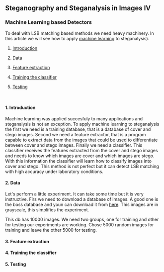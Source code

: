 ## Steganography and Steganalysis in Images IV

### Machine Learning based Detectors

To deal with LSB matching based methods we need heavy machinery. In this article we will see how to apply [machine learning](https://en.wikipedia.org/wiki/Machine_learning) to steganalysis).

1. [Introduction](#1-introduction)

2. [Data](#2-data)

3. [Feature extraction](#3-feature-extraction)

4. [Training the classifier](#4-training-the-classifier)

5. [Testing](#5-testing)


<br>

#### 1. Introduction

Machine learning was applied succesfuly to many applications and steganalysis is not an exception. To apply machine learning to steganalysis the first we need is a training database, that is a database of cover and stego images. Second we need a feature extractor, that is a program capable to extract data from the images that could be used to differentiate between cover and stego images. Finally we need a classifier. This classifier receives the features extracted from the cover and stego images and needs to know which images are cover and which images are stego. With this information the classifier will learn how to classify images into cover and stego. This method is not perfect but it can detect LSB matching with high accuracy under laboratory conditions. 


#### 2. Data

Let's perform a little experiment. It can take some time but it is very instructive. Firs we need to download a database of images. A good one is the boss database and youn can download it from [here](http://dde.binghamton.edu/download/ImageDB/BOSSbase_1.01.zip). This images are in grayscale, this simplifies the experiment.

This db has 10000 images. We need two groups, one for training and other for testing our experiments are working. Chose 5000 random images for training and leave the other 5000 for testing. 



#### 3. Feature extraction

#### 4. Training the classifier

#### 5. Testing

